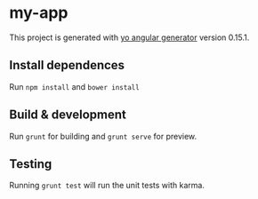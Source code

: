 # my-app

This project is generated with [yo angular generator](https://github.com/yeoman/generator-angular)
version 0.15.1.

## Install dependences

Run `npm install` and `bower install`

## Build & development

Run `grunt` for building and `grunt serve` for preview.

## Testing

Running `grunt test` will run the unit tests with karma.
